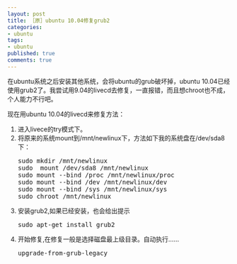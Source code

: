 ```yaml
---
layout: post
title: ［原］ubuntu 10.04修复grub2
categories:
- ubuntu
tags:
- ubuntu
published: true
comments: true
---
```

<p>在ubuntu系统之后安装其他系统，会将ubuntu的grub破坏掉，ubuntu 10.04已经使用grub2了。我尝试用9.04的livecd去修复，一直报错，而且想chroot也不成，个人能力不行吧。</p>

<p>现在用ubuntu 10.04的livecd来修复方法：
<ol>
	<li>进入livece的try模式下。</li>
	<li>将原来的系统mount到/mnt/newlinux下，方法如下我的系统盘在/dev/sda8下：
<pre lang="bash" line="1">
sudo mkdir /mnt/newlinux
sudo  mount /dev/sda8 /mnt/newlinux
sudo mount --bind /proc /mnt/newlinux/proc
sudo mount --bind /dev /mnt/newlinux/dev
sudo mount --bind /sys /mnt/newlinux/sys
sudo chroot /mnt/newlinux
</pre></li>
	<li>安装grub2,如果已经安装，也会给出提示
<pre lang="bash" line="1">sudo apt-get install grub2</pre></li>
	<li>开始修复,在修复一般是选择磁盘最上级目录。自动执行……
<pre lang="bash" line="1">upgrade-from-grub-legacy</pre></li>
</ol></p>
